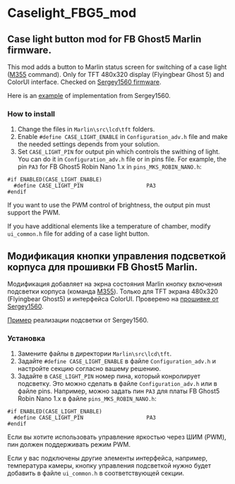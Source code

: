 # Caselight_FBG5_mod
## Case light button mod for FB Ghost5 Marlin firmware.

This mod adds a button to Marlin status screen for switching of a case light ([M355](https://marlinfw.org/docs/gcode/M355.html) command). Only for TFT 480x320 display (Flyingbear Ghost 5) and ColorUI interface. Checked on [Sergey1560 firmware](https://github.com/Sergey1560/Marlin_FB4S).

Here is an [example](https://github.com/Sergey1560/fb4s_howto/tree/master/case_led) of implementation from Sergey1560.

### How to install
1. Change the files in `Marlin\src\lcd\tft` folders.
2. Enable `#define CASE_LIGHT_ENABLE` in `Configuration_adv.h` file and make the needed settings depends from your solution.
3. Set `CASE_LIGHT_PIN` for output pin which controls the swithing of light. You can do it in `Configuration_adv.h` file or in pins file. For example, the pin `PA3` for FB Ghost5 Robin Nano 1.x in `pins_MKS_ROBIN_NANO.h`:
```
#if ENABLED(CASE_LIGHT_ENABLE)
  #define CASE_LIGHT_PIN                    PA3
#endif
```
If you want to use the PWM control of brightness, the output pin must support the PWM.

If you have additional elements like a temperature of chamber, modify `ui_common.h` file for adding of a case light button.

## Модификация кнопки управления подсветкой корпуса для прошивки FB Ghost5 Marlin.

Модификация добавляет на экрна состояния Marlin кнопку включения подсветки корпуса (команда [M355](https://marlinfw.org/docs/gcode/M355.html)). Только для TFT экрана 480x320 (Flyingbear Ghost5) и интерфейса ColorUI. Проверено на [прошивке от Sergey1560](https://github.com/Sergey1560/Marlin_FB4S).

[Пример](https://github.com/Sergey1560/fb4s_howto/tree/master/case_led) реализации подсветки от Sergey1560.

### Установка
1. Замените файлы в директории `Marlin\src\lcd\tft`.
2. Задайте `#define CASE_LIGHT_ENABLE` в файле `Configuration_adv.h` и настройте секцию согласно вашему решению.
3. Задайте в `CASE_LIGHT_PIN` номер пина, который конролирует подсветку. Это можно сделать в файле `Configuration_adv.h` или в файле pins. Например, можно задать пин `PA3` для платы FB Ghost5 Robin Nano 1.x в файле `pins_MKS_ROBIN_NANO.h`:
```
#if ENABLED(CASE_LIGHT_ENABLE)
  #define CASE_LIGHT_PIN                    PA3
#endif
```
Если вы хотите использовать управление яркостью через ШИМ (PWM), пин должен поддерживать режим PWM.

Если у вас подключены другие элементы интерфейса, например, температура камеры, кнопку управления подсветкой нужно будет добавить в файле `ui_common.h` в соответствующей секции.

